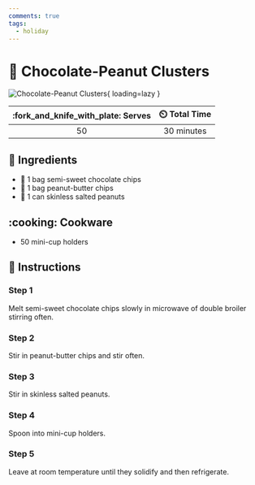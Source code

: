 ```yaml
---
comments: true
tags:
  - holiday
---
```

# :chocolate_bar: Chocolate-Peanut Clusters

![Chocolate-Peanut Clusters](../assets/images/chocolate-peanut-clusters.jpg){ loading=lazy }

| :fork_and_knife_with_plate: Serves | :timer_clock: Total Time |
|:----------------------------------:|:-----------------------: |
| 50 | 30 minutes |

## :salt: Ingredients

- :chocolate_bar: 1 bag semi-sweet chocolate chips
- :peanuts: 1 bag peanut-butter chips
- :peanuts: 1 can skinless salted peanuts

## :cooking: Cookware

- 50 mini-cup holders

## :pencil: Instructions

### Step 1

Melt semi-sweet chocolate chips slowly in microwave of double broiler stirring often.

### Step 2

Stir in peanut-butter chips and stir often.

### Step 3

Stir in skinless salted peanuts.

### Step 4

Spoon into mini-cup holders.

### Step 5

Leave at room temperature until they solidify and then refrigerate.
